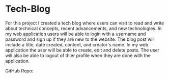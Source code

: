 # Tech-Blog

For this project I created a tech blog where users can visit to read and write about technical concepts, recent advancements, and new technologies. In my web application users will be able to login with a username and password and sign up if they are new to the website. The blog post will include a title, date created, content, and creator's name. In my web application the user will be able to create, edit and delete posts. The user will also be able to logout of thier profile when they are done with the application.

GitHub Repo: 
